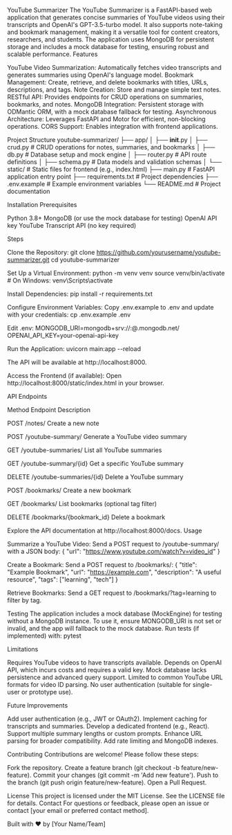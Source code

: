 YouTube Summarizer
The YouTube Summarizer is a FastAPI-based web application that generates concise summaries of YouTube videos using their transcripts and OpenAI's GPT-3.5-turbo model. It also supports note-taking and bookmark management, making it a versatile tool for content creators, researchers, and students. The application uses MongoDB for persistent storage and includes a mock database for testing, ensuring robust and scalable performance.
Features

YouTube Video Summarization: Automatically fetches video transcripts and generates summaries using OpenAI's language model.
Bookmark Management: Create, retrieve, and delete bookmarks with titles, URLs, descriptions, and tags.
Note Creation: Store and manage simple text notes.
RESTful API: Provides endpoints for CRUD operations on summaries, bookmarks, and notes.
MongoDB Integration: Persistent storage with ODMantic ORM, with a mock database fallback for testing.
Asynchronous Architecture: Leverages FastAPI and Motor for efficient, non-blocking operations.
CORS Support: Enables integration with frontend applications.

Project Structure
youtube-summarizer/
├── app/
│   ├── __init__.py
│   ├── crud.py           # CRUD operations for notes, summaries, and bookmarks
│   ├── db.py             # Database setup and mock engine
│   ├── router.py         # API route definitions
│   ├── schema.py         # Data models and validation schemas
│   └── static/           # Static files for frontend (e.g., index.html)
├── main.py               # FastAPI application entry point
├── requirements.txt      # Project dependencies
├── .env.example          # Example environment variables
└── README.md             # Project documentation

Installation
Prerequisites

Python 3.8+
MongoDB (or use the mock database for testing)
OpenAI API key
YouTube Transcript API (no key required)

Steps

Clone the Repository:
git clone https://github.com/yourusername/youtube-summarizer.git
cd youtube-summarizer


Set Up a Virtual Environment:
python -m venv venv
source venv/bin/activate  # On Windows: venv\Scripts\activate


Install Dependencies:
pip install -r requirements.txt


Configure Environment Variables: Copy .env.example to .env and update with your credentials:
cp .env.example .env

Edit .env:
MONGODB_URI=mongodb+srv://<username>:<password>@<cluster>.mongodb.net/
OPENAI_API_KEY=your-openai-api-key


Run the Application:
uvicorn main:app --reload

The API will be available at http://localhost:8000.

Access the Frontend (if available): Open http://localhost:8000/static/index.html in your browser.


API Endpoints



Method
Endpoint
Description



POST
/notes/
Create a new note


POST
/youtube-summary/
Generate a YouTube video summary


GET
/youtube-summaries/
List all YouTube summaries


GET
/youtube-summary/{id}
Get a specific YouTube summary


DELETE
/youtube-summaries/{id}
Delete a YouTube summary


POST
/bookmarks/
Create a new bookmark


GET
/bookmarks/
List bookmarks (optional tag filter)


DELETE
/bookmarks/{bookmark_id}
Delete a bookmark


Explore the API documentation at http://localhost:8000/docs.
Usage

Summarize a YouTube Video: Send a POST request to /youtube-summary/ with a JSON body:
{
    "url": "https://www.youtube.com/watch?v=video_id"
}


Create a Bookmark: Send a POST request to /bookmarks/:
\{
    "title": "Example Bookmark",
    "url": "https://example.com",
    "description": "A useful resource",
    "tags": ["learning", "tech"]
}


Retrieve Bookmarks: Send a GET request to /bookmarks/?tag=learning to filter by tag.


Testing
The application includes a mock database (MockEngine) for testing without a MongoDB instance. To use it, ensure MONGODB_URI is not set or invalid, and the app will fallback to the mock database.
Run tests (if implemented) with:
pytest

Limitations

Requires YouTube videos to have transcripts available.
Depends on OpenAI API, which incurs costs and requires a valid key.
Mock database lacks persistence and advanced query support.
Limited to common YouTube URL formats for video ID parsing.
No user authentication (suitable for single-user or prototype use).

Future Improvements

Add user authentication (e.g., JWT or OAuth2).
Implement caching for transcripts and summaries.
Develop a dedicated frontend (e.g., React).
Support multiple summary lengths or custom prompts.
Enhance URL parsing for broader compatibility.
Add rate limiting and MongoDB indexes.

Contributing
Contributions are welcome! Please follow these steps:

Fork the repository.
Create a feature branch (git checkout -b feature/new-feature).
Commit your changes (git commit -m 'Add new feature').
Push to the branch (git push origin feature/new-feature).
Open a Pull Request.

License
This project is licensed under the MIT License. See the LICENSE file for details.
Contact
For questions or feedback, please open an issue or contact [your email or preferred contact method].

Built with ❤️ by [Your Name/Team]
